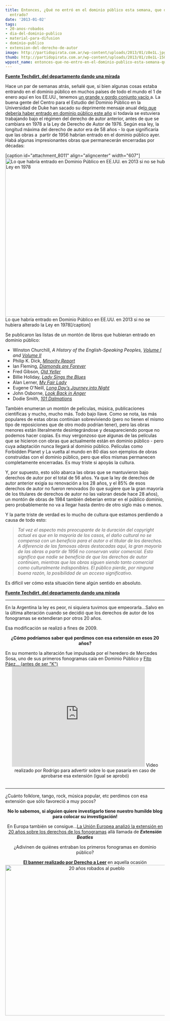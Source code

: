 ```yaml
---
title: Entonces, ¿Qué no entró en el dominio público esta semana, que debería haber
  entrado?
date: '2013-01-02'
tags:
- 20-anos-robados
- dia-del-dominio-publico
- material-para-difusion
- dominio-publico
- extension-del-derecho-de-autor
image: http://partidopirata.com.ar/wp-content/uploads/2013/01/z8e1L.jpg
thumb: http://partidopirata.com.ar/wp-content/uploads/2013/01/z8e1L-150x150.jpg
wppost_name: entonces-que-no-entro-en-el-dominio-publico-esta-semana-que-deberia-haber-entrado
---
```


<strong><a href="https://www.techdirt.com/articles/20121231/17101321530/so-what-didnt-enter-public-domain-this-week-that-should-have.shtml" target="_blank">Fuente Techdirt, del departamento dando una mirada</a></strong>

Hace un par de semanas atrás, señalé que, si bien algunas cosas estaba entrando en el dominio público en muchos países de todo el mundo el 1 de enero aquí en los EE.UU., tenemos <a href="http://www.techdirt.com/articles/20121214/07565721387/uss-public-domain-class-2013.shtml">un grande y gordo conjunto vacío </a>a. La buena gente del Centro para el Estudio del Dominio Público en la Universidad de Duke han sacado su deprimente mensaje anual de<a href="http://web.law.duke.edu/cspd/publicdomainday/2013/pre-1976" target="_blank">lo que debería haber entrado en dominio público este año</a> si todavía se estuviera trabajando bajo el régimen del derecho de autor anterior, antes de que se cambiara en 1978 a la Ley de Derecho de Autor de 1976. Según esa ley, la longitud máxima del derecho de autor era de 58 años - lo que significaría que las obras a  partir de 1956 habrían entrado en el dominio público ayer. Habá algunas impresionantes obras que permanecerán encerradas por décadas:

[caption id="attachment_8011" align="aligncenter" width="607"]<a href="http://partidopirata.com.ar/wp-content/uploads/2013/01/z8e1L.jpg"><img class=" wp-image-8011 " alt="Lo que habría entrado en Dominio Público en EE.UU. en 2013 si no se hubiera alterado la Ley en 1978" src="http://partidopirata.com.ar/wp-content/uploads/2013/01/z8e1L.jpg" width="607" height="499" /></a> Lo que habría entrado en Dominio Público en EE.UU. en 2013 si no se hubiera alterado la Ley en 1978[/caption]

Se publicaron las listas de un montón de libros que hubieran entrado en dominio público:
<ul>
	<li>Winston Churchill, <em>A History of the English-Speaking Peoples, <a name="HistoryI"></a><a href="https://www.techdirt.com/articles/20121231/17101321530/so-what-didnt-enter-public-domain-this-week-that-should-have.shtml#HistoryI">Volume I</a> and <a name="HistoryII"></a><a href="https://www.techdirt.com/articles/20121231/17101321530/so-what-didnt-enter-public-domain-this-week-that-should-have.shtml#HistoryII">Volume II</a></em></li>
	<li>Philip K. Dick, <a name="MinorityReport"></a><a href="https://www.techdirt.com/articles/20121231/17101321530/so-what-didnt-enter-public-domain-this-week-that-should-have.shtml#MinorityReport"><em>Minority Report</em></a></li>
	<li>Ian Fleming, <a name="DiamondsAreForever"></a><a href="https://www.techdirt.com/articles/20121231/17101321530/so-what-didnt-enter-public-domain-this-week-that-should-have.shtml#DiamondsAreForever"><em>Diamonds are Forever</em></a></li>
	<li>Fred Gibson, <a name="OldYeller"></a><a href="https://www.techdirt.com/articles/20121231/17101321530/so-what-didnt-enter-public-domain-this-week-that-should-have.shtml#OldYeller"><em>Old Yeller</em></a></li>
	<li>Billie Holiday, <a name="LadySingstheBlues"></a><a href="https://www.techdirt.com/articles/20121231/17101321530/so-what-didnt-enter-public-domain-this-week-that-should-have.shtml#LadySingstheBlues"><em>Lady Sings the Blues</em></a></li>
	<li>Alan Lerner, <a name="MyFairLady"></a><a href="https://www.techdirt.com/articles/20121231/17101321530/so-what-didnt-enter-public-domain-this-week-that-should-have.shtml#MyFairLady"><em>My Fair Lady</em></a></li>
	<li>Eugene O'Neill, <a name="LongDaysJourney"></a><a href="https://www.techdirt.com/articles/20121231/17101321530/so-what-didnt-enter-public-domain-this-week-that-should-have.shtml#LongDaysJourney"><em>Long Day’s Journey into Night</em></a></li>
	<li>John Osborne, <a name="Dalmations"></a><a href="https://www.techdirt.com/articles/20121231/17101321530/so-what-didnt-enter-public-domain-this-week-that-should-have.shtml#Dalmations"><em>Look Back in Anger</em></a></li>
	<li>Dodie Smith, <a name="Dalmations"></a><a href="https://www.techdirt.com/articles/20121231/17101321530/so-what-didnt-enter-public-domain-this-week-that-should-have.shtml#Dalmations"><em>101 Dalmations</em></a></li>
</ul>
También enumeran un montón de películas, música, publicaciones científicas y mucho, mucho más. Todo bajo llave. Como se nota, las más populares de estas obras continúan sobreviviendo (pero no tienen el mismo tipo de reposiciones que de otro modo podrían tener), pero las obras menores están literalmente desintegrándose y desapareciendo porque no podemos hacer copias. Es muy vergonzoso que algunas de las películas que se hicieron con obras que actualmente están en dominio público - pero cuya adaptación nunca llegará al dominio público. Películas como Forbidden Planet y La vuelta al mundo en 80 días son ejemplos de obras construidas con el dominio público, pero que ellos mismas permanecen completamente encerradas. Es muy triste si apoyás la cultura.

Y, por supuesto, esto sólo abarca las obras que se mantuvieron bajo derechos de autor por el total de 56 años. Ya que la ley de derechos de autor anterior exigía su renovación a los 28 años, y el 85% de esos derechos de autor no fueron renovados (lo que sugiere que la gran mayoría de los titulares de derechos de autor no las valoran desde hace 28 años), un montón de obras de 1984 también deberían entrar en el público dominio, pero probablemente no va a llegar hasta dentro de otro siglo más o menos.

Y la parte triste de verdad es lo mucho de cultura que estamos perdiendo a causa de todo esto:
<blockquote><i>
Tal vez el aspecto más preocupante de la duración del copyright actual es que en la mayoría de los casos, el daño cultural no se compensa con un beneficio para el autor o el titular de los derechos. A diferencia de las famosas obras destacadas aquí, la gran mayoría de las obras a partir de 1956 no conservan valor comercial. Esto significa que nadie se beneficia de que los derechos de autor continúen, mientras que las obras siguen siendo tanto comercial como culturalmente indisponibles. El público pierde, por ninguna buena razón, la posibilidad de un acceso significativo.</i></blockquote>
Es difícil ver cómo esta situación tiene algún sentido en absoluto.

<strong><a href="https://www.techdirt.com/articles/20121231/17101321530/so-what-didnt-enter-public-domain-this-week-that-should-have.shtml" target="_blank">Fuente Techdirt, del departamento dando una mirada</a></strong>

<hr />

En la Argentina la ley es peor, ni siquiera tuvimos que empeorarla...Salvo en la última alteración cuando se decidió que los derechos de autor de los fonogramas se extendieran por otros 20 años.

Esa modificación se realizó a fines de 2009.
<p style="text-align: center;"><strong>¿Cómo podríamos saber qué perdimos con esa extensión en esos 20 años?</strong></p>
En su momento la alteración fue impulsada por el heredero de Mercedes Sosa, uno de sus primeros fonogramas caía en Dominio Público y <a href="http://partido-pirata.blogspot.com.ar/2009/11/tu-tambien-fito.html" target="_blank">Fito Páez... (antes de ser "K")</a>

<center>
<iframe src="http://www.youtube.com/embed/sNM1fDK8HOQ" height="315" width="420" allowfullscreen="" frameborder="0"></iframe>
Video realizado por Rodrigo para advertir sobre lo que pasaría en caso de aprobarse esa extensión (igual se aprobó)</center>&nbsp;

<hr />

¿Cuánto folklore, tango, rock, música popular, etc perdimos con esa extensión que sólo favoreció a muy pocos?
<p style="text-align: center;"><strong>No lo sabemos, si alguien quiere investigarlo tiene nuestro humilde blog para colocar su investigación!</strong></p>
<p style="text-align: center;">En Europa también se consigue...<a href="http://partidopirata.com.ar/1777/se-confirma-el-robo-de-20-anos-de-dominio-publico-en-europa-the-beatles-extension" target="_blank">La Unión Europea analizó la extensión en 20 años sobre los derechos de los fonogramas</a> allá llamada de <strong><i>Extensión Beatles</i> </strong></p>
<p style="text-align: center;">¿Adivinen de quiénes entraban los primeros fonogramas en dominio público?</p>
<p style="text-align: center;"><strong><a href="http://derechoaleer.info/blog/" target="_blank">El banner realizado por Derecho a Leer</a> </strong>en aquella ocasión
<a href="http://partidopirata.com.ar/wp-content/uploads/2009/11/s3030.png"><img class="aligncenter size-full wp-image-50" alt="20 años robados al pueblo" src="http://partidopirata.com.ar/wp-content/uploads/2009/11/s3030.png" width="562" height="474" /></a></p>
